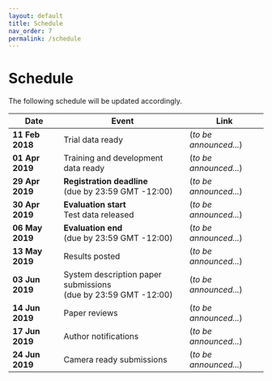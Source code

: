 ```yaml
---
layout: default
title: Schedule
nav_order: 7
permalink: /schedule
---
```


# Schedule

The following schedule will be updated accordingly.

|Date|Event|Link|
|---|---|---|
| **11 Feb 2018** | Trial data ready                                                    | (_to be announced..._) |
| **01 Apr 2019** | Training and development data ready                                 | (_to be announced..._) |
| **29 Apr 2019** | **Registration deadline** <br> (due by 23:59 GMT -12:00)            | (_to be announced..._) |
| **30 Apr 2019** | **Evaluation start** <br> Test data released                        | (_to be announced..._) |
| **06 May 2019** | **Evaluation end** <br> (due by 23:59 GMT -12:00)                   | (_to be announced..._) |
| **13 May 2019** | Results posted                                                      | (_to be announced..._) |
| **03 Jun 2019** | System description paper submissions <br> (due by 23:59 GMT -12:00) | (_to be announced..._) |
| **14 Jun 2019** | Paper reviews                                                       | (_to be announced..._) |
| **17 Jun 2019** | Author notifications                                                | (_to be announced..._) |
| **24 Jun 2019** | Camera ready submissions                                            | (_to be announced..._) |
